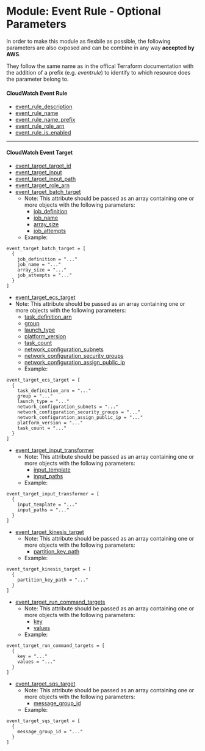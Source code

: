 # Module: Event Rule - Optional Parameters

In order to make this module as flexbile as possible, the following parameters are also exposed and can be combine in any way **accepted by AWS**.

They follow the same name as in the offical Terraform documentation with the addition of a prefix (e.g. _event*rule*_) to identify to which resource does the parameter belong to.

#### CloudWatch Event Rule

- [event_rule_description](https://www.terraform.io/docs/providers/aws/r/cloudwatch_event_rule.html#description)
- [event_rule_name](https://www.terraform.io/docs/providers/aws/r/cloudwatch_event_rule.html#name)
- [event_rule_name_prefix](https://www.terraform.io/docs/providers/aws/r/cloudwatch_event_rule.html#name_prefix)
- [event_rule_role_arn](https://www.terraform.io/docs/providers/aws/r/cloudwatch_event_rule.html#role_arn)
- [event_rule_is_enabled](https://www.terraform.io/docs/providers/aws/r/cloudwatch_event_rule.html#is_enabled)

---

#### CloudWatch Event Target

- [event_target_target_id](https://www.terraform.io/docs/providers/aws/r/cloudwatch_event_target.html#target_id)
- [event_target_input](https://www.terraform.io/docs/providers/aws/r/cloudwatch_event_target.html#input)
- [event_target_input_path](https://www.terraform.io/docs/providers/aws/r/cloudwatch_event_target.html#input_path)
- [event_target_role_arn](https://www.terraform.io/docs/providers/aws/r/cloudwatch_event_target.html#role_arn)
- [event_target_batch_target](https://www.terraform.io/docs/providers/aws/r/cloudwatch_event_target.html#batch_target)
  - Note: This attribute should be passed as an array containing one or more objects with the following parameters:
    - [job_definition](https://www.terraform.io/docs/providers/aws/r/cloudwatch_event_target.html#job_definition)
    - [job_name](https://www.terraform.io/docs/providers/aws/r/cloudwatch_event_target.html#job_name)
    - [array_size](https://www.terraform.io/docs/providers/aws/r/cloudwatch_event_target.html#array_size)
    - [job_attempts](https://www.terraform.io/docs/providers/aws/r/cloudwatch_event_target.html#job_attempts)
  - Example:

```
event_target_batch_target = [
  {
    job_definition = "..."
    job_name = "..."
    array_size = "..."
    job_attempts = "..."
  }
]
```

- [event_target_ecs_target](https://www.terraform.io/docs/providers/aws/r/cloudwatch_event_target.html#ecs_target)
- Note: This attribute should be passed as an array containing one or more objects with the following parameters:
  - [task_definition_arn](https://www.terraform.io/docs/providers/aws/r/cloudwatch_event_target.html#task_definition_arn)
  - [group](https://www.terraform.io/docs/providers/aws/r/cloudwatch_event_target.html#group)
  - [launch_type](https://www.terraform.io/docs/providers/aws/r/cloudwatch_event_target.html#launch_type)
  - [platform_version](https://www.terraform.io/docs/providers/aws/r/cloudwatch_event_target.html#platform_version)
  - [task_count](https://www.terraform.io/docs/providers/aws/r/cloudwatch_event_target.html#task_count)
  - [network_configuration_subnets](https://www.terraform.io/docs/providers/aws/r/cloudwatch_event_target.html#subnets)
  - [network_configuration_security_groups](https://www.terraform.io/docs/providers/aws/r/cloudwatch_event_target.html#security_groups)
  - [network_configuration_assign_public_ip](https://www.terraform.io/docs/providers/aws/r/cloudwatch_event_target.html#assign_public_ip)
  - Example:

```
event_target_ecs_target = [
  {
    task_definition_arn = "..."
    group = "..."
    launch_type = "..."
    network_configuration_subnets = "..."
    network_configuration_security_groups = "..."
    network_configuration_assign_public_ip = "..."
    platform_version = "..."
    task_count = "..."
  }
]
```

- [event_target_input_transformer](https://www.terraform.io/docs/providers/aws/r/cloudwatch_event_target.html#input_transformer)
  - Note: This attribute should be passed as an array containing one or more objects with the following parameters:
    - [input_template](https://www.terraform.io/docs/providers/aws/r/cloudwatch_event_target.html#input_template)
    - [input_paths](https://www.terraform.io/docs/providers/aws/r/cloudwatch_event_target.html#input_paths)
  - Example:

```
event_target_input_transformer = [
  {
    input_template = "..."
    input_paths = "..."
  }
]
```

- [event_target_kinesis_target](https://www.terraform.io/docs/providers/aws/r/cloudwatch_event_target.html#kinesis_target)
  - Note: This attribute should be passed as an array containing one or more objects with the following parameters:
    - [partition_key_path](https://www.terraform.io/docs/providers/aws/r/cloudwatch_event_target.html#partition_key_path)
  - Example:

```
event_target_kinesis_target = [
  {
    partition_key_path = "..."
  }
]
```

- [event_target_run_command_targets](https://www.terraform.io/docs/providers/aws/r/cloudwatch_event_target.html#run_command_targets)
  - Note: This attribute should be passed as an array containing one or more objects with the following parameters:
    - [key](https://www.terraform.io/docs/providers/aws/r/cloudwatch_event_target.html#key)
    - [values](https://www.terraform.io/docs/providers/aws/r/cloudwatch_event_target.html#values)
  - Example:

```
event_target_run_command_targets = [
  {
    key = "..."
    values = "..."
  }
]
```

- [event_target_sqs_target](https://www.terraform.io/docs/providers/aws/r/cloudwatch_event_target.html#sqs_target)
  - Note: This attribute should be passed as an array containing one or more objects with the following parameters:
    - [message_group_id](https://www.terraform.io/docs/providers/aws/r/cloudwatch_event_target.html#message_group_id)
  - Example:

```
event_target_sqs_target = [
  {
    message_group_id = "..."
  }
]
```
